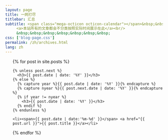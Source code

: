 ```yaml
---
layout: page
title: 一网打尽
titlebar: 汇总
subtitle: <span class="mega-octicon octicon-calendar"></span>&nbsp;&nbsp;
     <a>本站所有的文章都会不分类按照实际时间展示在此</a><br/>
     &nbsp;&nbsp;&nbsp;&nbsp;&nbsp;&nbsp;&nbsp; 
css: ['blog-page.css']
permalink: /zh/archives.html
lang: zh
---
```


<ul class="archives-list">
  {% for post in site.posts %}

    {% unless post.next %}
      <h3>{{ post.date | date: '%Y' }}</h3>
    {% else %}
      {% capture year %}{{ post.date | date: '%Y' }}{% endcapture %}
      {% capture nyear %}{{ post.next.date | date: '%Y' }}{% endcapture %}
      {% if year != nyear %}
        <h3>{{ post.date | date: '%Y' }}</h3>
      {% endif %}
    {% endunless %}

    <li><span>{{ post.date | date:'%m-%d' }}</span> <a href="{{ post.url }}">{{ post.title }}</a></li>
  {% endfor %}
</ul>